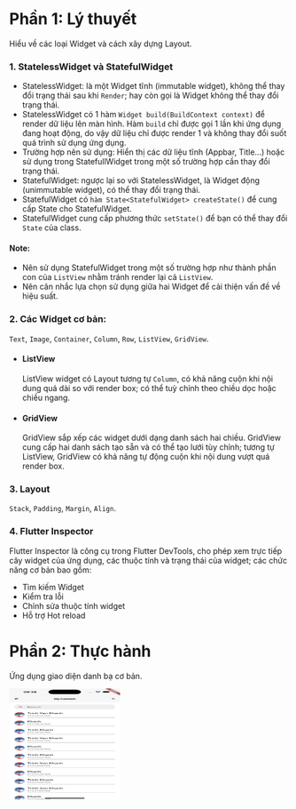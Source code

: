# Phần 1: Lý thuyết

Hiểu về các loại Widget và cách xây dựng Layout.

### 1. StatelessWidget và StatefulWidget

- StatelessWidget: là một Widget tĩnh (immutable widget), không thể thay đổi trạng thái sau khi `Render`; hay còn gọi là Widget không thể thay đổi trạng thái.
- StatelessWidget có 1 hàm `Widget build(BuildContext context)` để render dữ liệu lên màn hình. Hàm `build` chỉ được gọi 1 lần khi ứng dụng đang hoạt động, do vậy dữ liệu chỉ được render 1 và không thay đổi suốt quá trình sử dụng ứng dụng.
- Trường hợp nên sử dụng: Hiển thị các dữ liệu tĩnh (Appbar, Title...) hoặc sử dụng trong StatefullWidget trong một số trường hợp cần thay đổi trạng thái.
- StatefulWidget: ngược lại so với StatelessWidget, là Widget động (unimmutable widget), có thể thay đổi trạng thái.
- StatefulWidget có `hàm State<StatefulWidget> createState()` để cung cấp State cho StatefulWidget.
- StatefulWidget cung cấp phương thức `setState()` để bạn có thể thay đổi `State` của class.

#### Note:

- Nên sử dụng StatefulWidget trong một số trường hợp như thành phần con của `ListView` nhằm tránh render lại cả `ListView`.
- Nên cân nhắc lựa chọn sử dụng giữa hai Widget để cải thiện vấn đề về hiệu suất.

### 2. Các Widget cơ bản:

`Text`, `Image`, `Container`, `Column`, `Row`, `ListView`, `GridView`.

- #### ListView
  ListView widget có Layout tương tự `Column`, có khả năng cuộn khi nội dung quá dài so với render box; có thể tuỳ chỉnh theo chiều dọc hoặc chiều ngang.
- #### GridView
  GridView sắp xếp các widget dưới dạng danh sách hai chiều. GridView cung cấp hai danh sách tạo sẵn và có thể tạo lưới tùy chỉnh; tương tự ListView, GridView có khả năng tự động cuộn khi nội dung vượt quá render box.

### 3. Layout

`Stack`, `Padding`, `Margin`, `Align`.

### 4. Flutter Inspector

Flutter Inspector là công cụ trong Flutter DevTools, cho phép xem trực tiếp cây widget của ứng dụng, các thuộc tính và trạng thái của widget; các chức năng cơ bản bao gồm:

- Tìm kiếm Widget
- Kiểm tra lỗi
- Chỉnh sửa thuộc tính widget
- Hỗ trợ Hot reload

# Phần 2: Thực hành

Ứng dụng giao diện danh bạ cơ bản.

<img src="preview.png" width="200" height="200" />
